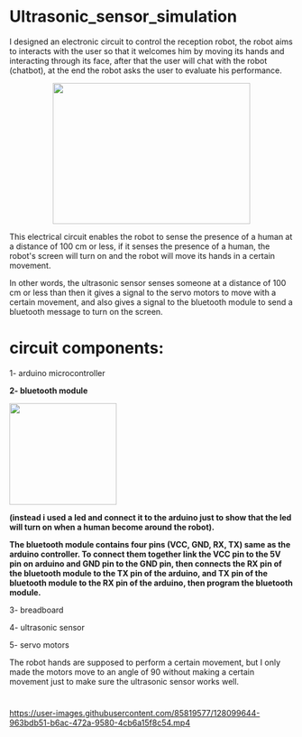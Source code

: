 # Ultrasonic_sensor_simulation


I designed an electronic circuit to control the reception robot, the robot aims to interacts with the user so that it welcomes him by moving its hands and interacting through its face, after that the user will chat with the robot (chatbot), at the end the robot asks the user to evaluate his performance.

<p align="center"><img src="https://user-images.githubusercontent.com/85819577/127908850-3deb6aae-aef2-4c32-b79a-c398627af06c.png" width="350" height="250" /></p>


This electrical circuit enables the robot to sense the presence of a human at a distance of 100 cm or less, if it senses the presence of a human, the robot's screen will turn on and the robot will move its hands in a certain movement.

In other words, the ultrasonic sensor senses someone at a distance of 100 cm or less than then it gives a signal to the servo motors to move with a certain movement, and also gives a signal to the bluetooth module to send a bluetooth message to turn on the screen.

# circuit components:

1- arduino microcontroller

**2- bluetooth module**
<p align="left"><img src="https://user-images.githubusercontent.com/85819577/128101659-35e023f2-564e-4502-a290-155cfe0b8c62.png" width="190" height="180" /></p>

**(instead i used a led and connect it to the arduino just to show that the led will turn on when a human become around the robot).**

**The bluetooth module contains four pins (VCC, GND, RX, TX) same as the arduino controller. To connect them together link the VCC pin to the 5V pin on arduino and GND pin to the GND pin, then connects the RX pin of the bluetooth module to the TX pin of the arduino, and TX pin of the bluetooth module to the RX pin of the arduino, then program the bluetooth module.**

3- breadboard

4- ultrasonic sensor

5- servo motors

The robot hands are supposed to perform a certain movement, but I only made the motors move to an angle of 90 without making a certain movement just to make sure the ultrasonic sensor works well.


#
https://user-images.githubusercontent.com/85819577/128099644-963bdb51-b6ac-472a-9580-4cb6a15f8c54.mp4





